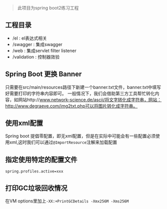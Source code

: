 > 此项目为spring boot2练习工程

## 工程目录
- /el : el表达式相关
- /swagger : 集成swagger
- /web : 集成servlet filter listener
- /validation : 控制器效验

## Spring Boot 更换 Banner
只需要在src/main/resources路径下新建一个banner.txt文件，banner.txt中填写好需要打印的字符串内容即可。
一般情况下，我们会借助第三方工具帮忙转化内容，如网站http://www.network-science.de/ascii/将文字转化成字符串，网站：http://www.degraeve.com/img2txt.php可以将图片转化成字符串。

## 使用xml配置
Spring boot 提倡零配置，即无xml配置，但是在实际中可能会有一些配置必须使用xml,这时我们可以通过`@ImportResource`注解来加载配置

## 指定使用特定的配置文件
`spring.profiles.active=xxx`

## 打印GC垃圾回收情况
在VM options里加上`-XX:+PrintGCDetails -Xmx256M -Xms256M `